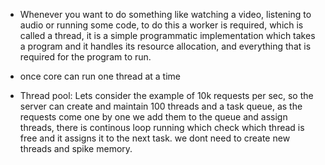 - Whenever you want to do something like watching a video, listening to audio or running some code, to do this a worker is required, which is called a thread, it is a simple programmatic implementation which takes a program and it handles its resource allocation, and everything that is required for the program to run.

- once core can run one thread at a time

- Thread pool:
Lets consider the example of 10k requests per sec, so the server can create and maintain 100 threads and a task queue, as the requests come one by one we add them to the queue and assign threads, there is continous loop running which check which thread is free and it assigns it to the next task. we dont need to create new threads and spike memory.